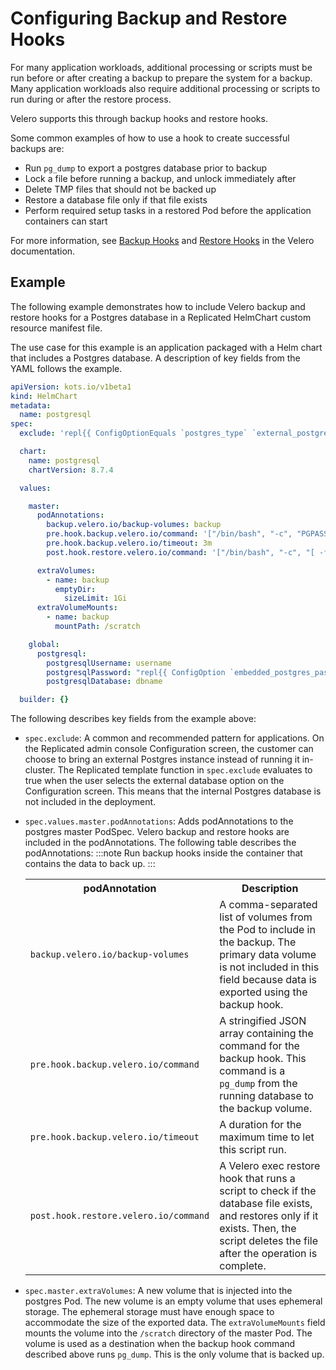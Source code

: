 # Configuring Backup and Restore Hooks

For many application workloads, additional processing or scripts must be run before or after creating a backup to prepare the system for a backup. Many application workloads also require additional processing or scripts to run during or after the restore process.

Velero supports this through backup hooks and restore hooks.

Some common examples of how to use a hook to create successful backups are:
- Run `pg_dump` to export a postgres database prior to backup
- Lock a file before running a backup, and unlock immediately after
- Delete TMP files that should not be backed up
- Restore a database file only if that file exists
- Perform required setup tasks in a restored Pod before the application containers can start

For more information, see [Backup Hooks](https://velero.io/docs/v1.10/backup-hooks/) and [Restore Hooks](https://velero.io/docs/v1.10/restore-hooks) in the Velero documentation.

## Example

The following example demonstrates how to include Velero backup and restore hooks for a Postgres database in a Replicated HelmChart custom resource manifest file.

The use case for this example is an application packaged with a Helm chart that includes a Postgres database. A description of key fields from the YAML follows the example.

```yaml
apiVersion: kots.io/v1beta1
kind: HelmChart
metadata:
  name: postgresql
spec:
  exclude: 'repl{{ ConfigOptionEquals `postgres_type` `external_postgres` }}'

  chart:
    name: postgresql
    chartVersion: 8.7.4

  values:

    master:
      podAnnotations:
        backup.velero.io/backup-volumes: backup
        pre.hook.backup.velero.io/command: '["/bin/bash", "-c", "PGPASSWORD=$POSTGRES_PASSWORD pg_dump -U username -d dbname -h 127.0.0.1 > /scratch/backup.sql"]'
        pre.hook.backup.velero.io/timeout: 3m
        post.hook.restore.velero.io/command: '["/bin/bash", "-c", "[ -f \"/scratch/backup.sql\" ] && PGPASSWORD=$POSTGRES_PASSWORD psql -U username -h 127.0.0.1 -d dbname -f /scratch/backup.sql && rm -f /scratch/backup.sql;"]'

      extraVolumes:
        - name: backup
          emptyDir:
            sizeLimit: 1Gi
      extraVolumeMounts:
        - name: backup
          mountPath: /scratch

    global:
      postgresql:
        postgresqlUsername: username
        postgresqlPassword: "repl{{ ConfigOption `embedded_postgres_password` }}"
        postgresqlDatabase: dbname

  builder: {}

```

The following describes key fields from the example above:

* `spec.exclude`: A common and recommended pattern for applications. On the Replicated admin console Configuration screen, the customer can choose to bring an external Postgres instance instead of running it in-cluster. The Replicated template function in `spec.exclude` evaluates to true when the user selects the external database option on the Configuration screen. This means that the internal Postgres database is not included in the deployment.

* `spec.values.master.podAnnotations`: Adds podAnnotations to the postgres master PodSpec. Velero backup and restore hooks are included in the podAnnotations. The following table describes the podAnnotations:
:::note
Run backup hooks inside the container that contains the data to back up.
:::

   <table>
     <tr>
       <th>podAnnotation</th>
       <th>Description</th>
     </tr>
     <tr>
       <td><code>backup.velero.io/backup-volumes</code></td>
       <td>A comma-separated list of volumes from the Pod to include in the backup. The primary data volume is not included in this field because data is exported using the backup hook.</td>
     </tr>
     <tr>
       <td><code>pre.hook.backup.velero.io/command</code></td>
       <td>A stringified JSON array containing the command for the backup hook.
       This command is a <code>pg_dump</code> from the running database to the backup volume.</td>
     </tr>
     <tr>
       <td><code>pre.hook.backup.velero.io/timeout</code></td>
       <td>A duration for the maximum time to let this script run.</td>
     </tr>
     <tr>
       <td><code>post.hook.restore.velero.io/command</code></td>
       <td>A Velero exec restore hook that runs a script to check if the database file exists, and restores only if it exists. Then, the script deletes the file after the operation is complete.</td>
     </tr>
   </table>

* `spec.master.extraVolumes`: A new volume that is injected into the postgres Pod. The new volume is an empty volume that uses ephemeral storage. The ephemeral storage must have enough space to accommodate the size of the exported data.
The `extraVolumeMounts` field mounts the volume into the `/scratch` directory of the master Pod. The volume is used as a destination when the backup hook command described above runs `pg_dump`. This is the only volume that is backed up.
